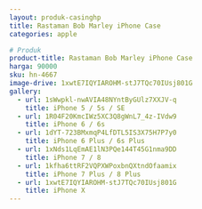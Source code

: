 ```yaml
---
layout: produk-casinghp
title: Rastaman Bob Marley iPhone Case
categories: apple

# Produk
product-title: Rastaman Bob Marley iPhone Case
harga: 90000
sku: hn-4667
image-drive: 1xwtE7IQYIAROHM-stJ7TQc70IUsj801G
gallery:
  - url: 1sWwpkl-nwAVIA48NYntByGUlz7XXJV-q
    title: iPhone 5 / 5s / SE
  - url: 1R04F20KmcIWz5XC3Q8gWnL7_4z-IVdw9
    title: iPhone 6 / 6s
  - url: 1dYT-723BMxmqP4LfDTL5IS3X75H7P7y0
    title: iPhone 6 Plus / 6s Plus
  - url: 1xNds1LqEmAE1lN3PQe144T45G1nma9DD
    title: iPhone 7 / 8
  - url: 1kfha6ttRF2VQPXWPoxbnQXtndOfaamix
    title: iPhone 7 Plus / 8 Plus
  - url: 1xwtE7IQYIAROHM-stJ7TQc70IUsj801G
    title: iPhone X
---
```

